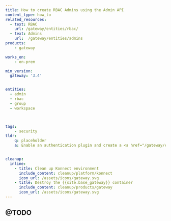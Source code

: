 ```yaml
---
title: How to create RBAC Admins using the Admin API
content_type: how_to
related_resources:
  - text: RBAC
    url: /gateway/entities/rbac/
  - text: Admins
    url:  /gateway/entities/admins
products:
    - gateway

works_on:
    - on-prem

min_version:
  gateway: '3.4'


entities: 
  - admin
  - rbac
  - group
  - workspace



tags:
    - security
tldr:
    q: placeholder
    a: Enable an authentication plugin and create a <a href="/gateway/entities/consumer/">Consumer</a> with credentials, then enable the <a href="/plugins/rate-limiting/">Rate Limiting plugin</a> on the new Consumer.


cleanup:
  inline:
    - title: Clean up Konnect environment
      include_content: cleanup/platform/konnect
      icon_url: /assets/icons/gateway.svg
    - title: Destroy the {{site.base_gateway}} container
      include_content: cleanup/products/gateway
      icon_url: /assets/icons/gateway.svg
---
```


## @TODO
